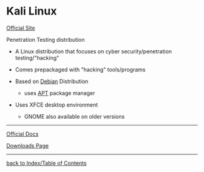 # Kali Linux

[Official Site](https://www.kali.org/)

Penetration Testing distribution

* A Linux distribution that focuses on cyber security/penetration testing/"hacking"

* Comes prepackaged with "hacking" tools/programs

* Based on [Debian](Debian.md) Distribution

    - uses [APT](APT.md) package manager

* Uses XFCE desktop environment

    - GNOME also available on older versions

---

[Official Docs](https://www.kali.org/docs/)

[Downloads Page](https://www.kali.org/downloads/)

---

[back to Index/Table of Contents](index.md)
